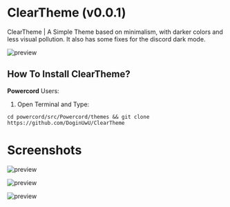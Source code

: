 # ClearTheme (v0.0.1)
ClearTheme | A Simple Theme based on minimalism, with darker colors and less visual pollution. It also has some fixes for the discord dark mode.

![preview](https://i.imgur.com/6F0KOVP.png)

## How To Install ClearTheme?

**Powercord** Users:

1. Open Terminal and Type:
```
cd powercord/src/Powercord/themes && git clone https://github.com/DoginUwU/ClearTheme
```

# Screenshots

![preview](https://i.imgur.com/5a4HDaZ.png)

![preview](https://i.imgur.com/aeN658K.png)

![preview](https://i.imgur.com/VEt2vyt.png)